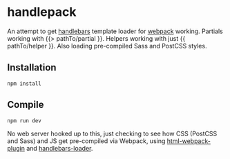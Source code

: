 # handlepack

An attempt to get [handlebars](http://handlebarsjs.com) template loader for [webpack](https://github.com/webpack/webpack) working. Partials working with {{> pathTo/partial }}. Helpers working with just {{ pathTo/helper }}. Also loading pre-compiled Sass and PostCSS styles.

## Installation

`npm install`

## Compile

`npm run dev`

No web server hooked up to this, just checking to see how CSS (PostCSS and Sass) and JS get pre-compiled via Webpack, using [html-webpack-plugin](https://github.com/jantimon/html-webpack-plugin) and [handlebars-loader](https://github.com/pcardune/handlebars-loader).